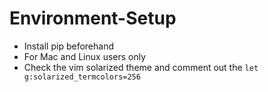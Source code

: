 # Environment-Setup

* Install pip beforehand
* For Mac and Linux users only
* Check the vim solarized theme and comment out the `let g:solarized_termcolors=256`

